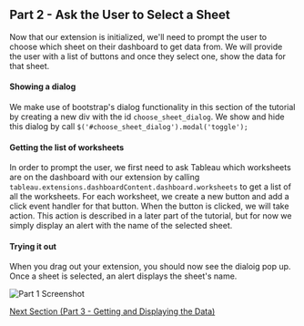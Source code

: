 ## Part 2 - Ask the User to Select a Sheet

Now that our extension is initialized, we'll need to prompt the user to choose which sheet on their dashboard to get data from. We will provide the user with a list of buttons and once they select one, show the data for that sheet.

#### Showing a dialog

We make use of bootstrap's dialog functionality in this section of the tutorial by creating a new div with the id `choose_sheet_dialog`. We show and hide this dialog by call `$('#choose_sheet_dialog').modal('toggle');`

#### Getting the list of worksheets

In order to prompt the user, we first need to ask Tableau which worksheets are on the dashboard with our extension by calling `tableau.extensions.dashboardContent.dashboard.worksheets` to get a list of all the worksheets. For each worksheet, we create a new button and add a click event handler for that button. When the button is clicked, we will take action. This action is described in a later part of the tutorial, but for now we simply display an alert with the name of the selected sheet.

#### Trying it out

When you drag out your extension, you should now see the dialoig pop up. Once a sheet is selected, an alert displays the sheet's name.

![Part 1 Screenshot](../assets/Part_2.gif)

[Next Section (Part 3 - Getting and Displaying the Data)](../Part_3/readme.md)
